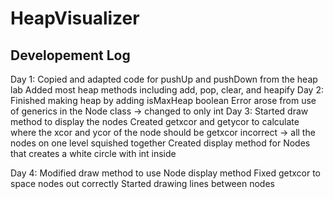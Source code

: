 # HeapVisualizer

## Developement Log
  Day 1: 
        Copied and adapted code for pushUp and pushDown from the heap lab
        Added most heap methods including add, pop, clear, and heapify
  Day 2:
         Finished making heap by adding isMaxHeap boolean
         Error arose from use of generics in the Node class -> changed to only int
  Day 3:
         Started draw method to display the nodes
         Created getxcor and getycor to calculate where the xcor and ycor of the node should be
         getxcor incorrect -> all the nodes on one level squished together
         Created display method for Nodes that creates a white circle with int inside
         
  Day 4:
        Modified draw method to use Node display method
        Fixed getxcor to space nodes out correctly
        Started drawing lines between nodes
